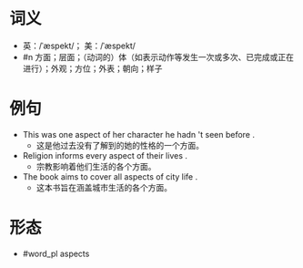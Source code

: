 # 词义
- 英：/ˈæspekt/； 美：/ˈæspekt/
- #n 方面；层面；（动词的）体（如表示动作等发生一次或多次、已完成或正在进行）；外观；方位；外表；朝向；样子
# 例句
- This was one aspect of her character he hadn 't seen before .
	- 这是他过去没有了解到的她的性格的一个方面。
- Religion informs every aspect of their lives .
	- 宗教影响着他们生活的各个方面。
- The book aims to cover all aspects of city life .
	- 这本书旨在涵盖城市生活的各个方面。
# 形态
- #word_pl aspects
